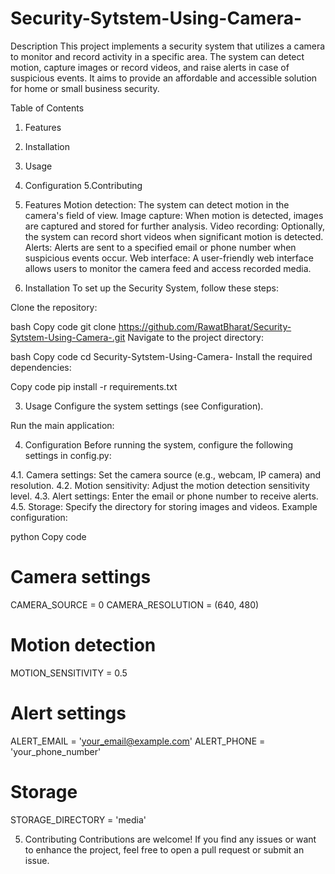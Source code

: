 # Security-Sytstem-Using-Camera-
Description
This project implements a security system that utilizes a camera to monitor and record activity in a specific area. The system can detect motion, capture images or record videos, and raise alerts in case of suspicious events. It aims to provide an affordable and accessible solution for home or small business security.

Table of Contents
1. Features
2. Installation
3. Usage
4. Configuration
5.Contributing


1. Features
Motion detection: The system can detect motion in the camera's field of view.
Image capture: When motion is detected, images are captured and stored for further analysis.
Video recording: Optionally, the system can record short videos when significant motion is detected.
Alerts: Alerts are sent to a specified email or phone number when suspicious events occur.
Web interface: A user-friendly web interface allows users to monitor the camera feed and access recorded media.


2. Installation
To set up the Security System, follow these steps:

Clone the repository:

bash
Copy code
git clone https://github.com/RawatBharat/Security-Sytstem-Using-Camera-.git
Navigate to the project directory:

bash
Copy code
cd Security-Sytstem-Using-Camera-
Install the required dependencies:

Copy code
pip install -r requirements.txt


3. Usage
Configure the system settings (see Configuration).

Run the main application:

4. Configuration
Before running the system, configure the following settings in config.py:

4.1. Camera settings: Set the camera source (e.g., webcam, IP camera) and resolution.
4.2. Motion sensitivity: Adjust the motion detection sensitivity level.
4.3. Alert settings: Enter the email or phone number to receive alerts.
4.5. Storage: Specify the directory for storing images and videos.
Example configuration:

python
Copy code
# Camera settings
CAMERA_SOURCE = 0
CAMERA_RESOLUTION = (640, 480)

# Motion detection
MOTION_SENSITIVITY = 0.5

# Alert settings
ALERT_EMAIL = 'your_email@example.com'
ALERT_PHONE = 'your_phone_number'

# Storage
STORAGE_DIRECTORY = 'media'


5. Contributing
Contributions are welcome! If you find any issues or want to enhance the project, feel free to open a pull request or submit an issue.
